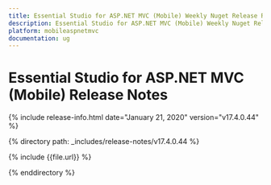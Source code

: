 ```yaml
---
title: Essential Studio for ASP.NET MVC (Mobile) Weekly Nuget Release Release Notes  
description: Essential Studio for ASP.NET MVC (Mobile) Weekly Nuget Release Release Notes  
platform: mobileaspnetmvc
documentation: ug
---
```


# Essential Studio for ASP.NET MVC (Mobile)  Release Notes  

{% include release-info.html date="January 21, 2020"  version="v17.4.0.44" %} 


{% directory path: _includes/release-notes/v17.4.0.44 %}

{% include {{file.url}} %}

{% enddirectory %}